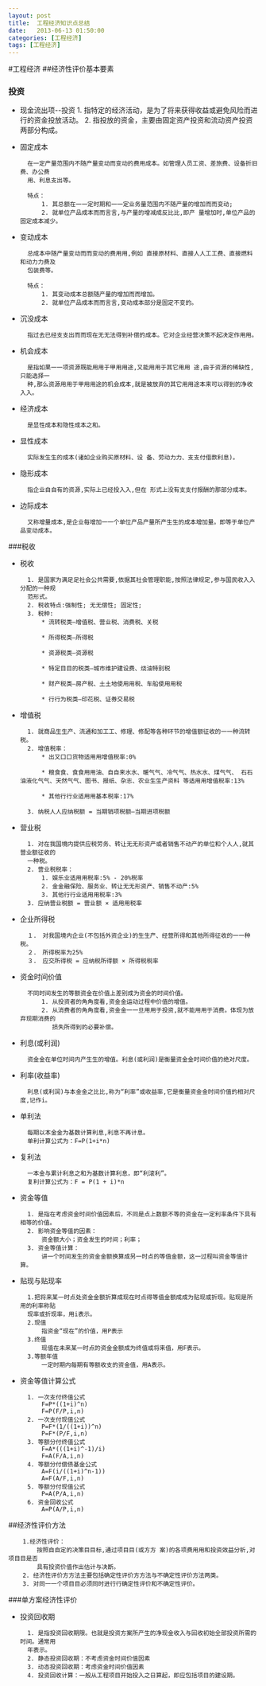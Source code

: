 ```yaml
---
layout: post
title:  工程经济知识点总结
date:   2013-06-13 01:50:00
categories: [工程经济]
tags: [工程经济]
---
```

#工程经济
##经济性评价基本要素
### 投资
* 现金流出项--投资
		1. 指特定的经济活动，是为了将来获得收益或避免风险而进行的资金投放活动。
		2. 指投放的资金，主要由固定资产投资和流动资产投资两部分构成。
* 固定成本
		
		在一定产量范围内不随产量变动而变动的费用成本。如管理人员工资、差旅费、设备折旧费、办公费
		用、利息支出等。
		
		特点：
			1. 其总额在⼀一定时期和⼀一定业务量范围内不随产量的增加⽽而变动;
			2. 就单位产品成本⽽而⾔言,与产量的增减成反⽐比,即产￼量增加时,单位产品的固定成本减少。
* 变动成本
		
		总成本中随产量变动⽽而变动的费⽤用,例如 直接原材料、直接⼈人⼯工费、直接燃料和动⼒力费及
		包装费等。
		
		特点：
			1. 其变动成本总额随产量的增加⽽而增加。
			2. 就单位产品成本⽽而⾔言,变动成本部分是固定不变的。
* 沉没成本
		
		指过去已经⽀支出⽽而现在⽆无法得到补偿的成本。它对企业经营决策不起决定作⽤用。
* 机会成本
		
		是指如果⼀一项资源既能⽤用于甲⽤用途,又能⽤用于其它⽤用 途,由于资源的稀缺性,只能选择⼀
		种,那么资源⽤用于甲⽤用途的机会成本,就是被放弃的其它⽤用途本来可以得到的净收⼊入。
* 经济成本

		是显性成本和隐性成本之和。
* 显性成本
		
		实际发⽣生的成本(诸如企业购买原材料、设 备、劳动⼒力、⽀支付借款利息)。
* 隐形成本
		
		指企业⾃自有的资源,实际上已经投⼊入,但在 形式上没有⽀支付报酬的那部分成本。
* 边际成本
		
		又称增量成本,是企业每增加⼀一个单位产品产量所产⽣生的成本增加量。即等于单位产品变动成本。
###税收
* 税收
		
		1. 是国家为满⾜足社会公共需要,依据其社会管理职能,按照法律规定,参与国民收⼊入分配的一种规
		范形式。
		2. 税收特点:强制性; ⽆无偿性; 固定性;
		3. 税种:
			* 流转税类—增值税、营业税、消费税、关税
						* 所得税类—所得税
			* 资源税类—资源税
			* 特定⽬目的税类—城市维护建设费、烧油特别税
			* 财产税类—房产税、⼟土地使⽤用税、车船使⽤用税
			* ⾏行为税类—印花税、证券交易税
* 增值税
		1. 就商品⽣生产、流通和加⼯工、修理、修配等各种环节的增值额征收的⼀一种流转税。
		2. 增值税率：
			* 出⼜⼝口货物适⽤用增值税率:0%
			
			* 粮⾷食、⾷食⽤用油、⾃自来⽔水、暖⽓气、冷⽓气、热⽔水、煤⽓气、 ⽯石油液化⽓气、天然⽓气、图书、报纸、杂志、农业⽣生产资料 等适⽤用增值税率:13%
			* 其他⾏行业适⽤用基本税率:17%
		3. 纳税⼈人应纳税额 = 当期销项税额—当期进项税额
* 营业税
		1. 对在我国境内提供应税劳务、转让⽆无形资产或者销售不动产的单位和个⼈人,就其营业额征收的		一种税。
		2. 营业税税率：
			1. 娱乐业适⽤用税率:5% - 20%税率			2. ⾦金融保险、服务业、转让⽆无形资产、销售不动产:5%
			3. 其他⾏行业适⽤用税率:3%
		3. 应纳营业税额 = 营业额 × 适⽤用税率
* 企业所得税
		
		１.　对我国境内企业(不包括外资企业)的⽣生产、经营所得和其他所得征收的⼀一种税。
		２.　所得税率为25%
		３.　应交所得税 = 应纳税所得额 × 所得税税率
* 资金时间价值
		
		不同时间发生的等额资金在价值上差别成为资金的时间价值。
			1. 从投资者的⾓角度看,资⾦金运动过程中价值的增值。
			2. 从消费者的⾓角度看,资⾦金⼀一旦⽤用于投资,就不能⽤用于消费。体现为放弃现期消费的
			   损失所得到的必要补偿。
		
* 利息(或利润)
		
		资⾦金在单位时间内产⽣生的增值。利息(或利润)是衡量资⾦金时间价值的绝对尺度。
		
* 利率(收益率)
		
		利息(或利润)与本⾦金之⽐比,称为“利率”或收益率,它是衡量资⾦金时间价值的相对尺 度,记作i。

* 单利法
		
		每期以本⾦金为基数计算利息,利息不再计息。
		单利计算公式为：F=P(1+i*n)
* 复利法
		
		一本金与累计利息之和为基数计算利息，即“利滚利”。
		复利计算公式为：F = P(1 + i)*n
		
* 资金等值
		
		1. 是指在考虑资金时间价值因素后，不同是点上数额不等的资金在一定利率条件下具有相等的价值。
		2. 影响资金等值的因素：
			资金额大小；资金发生的时间；利率；
		3. 资金等值计算：
			讲一个时间发生的资金金额换算成另一时点的等值金额，这一过程叫资金等值计算。
* 贴现与贴现率
		
		1.把将来某一时点处资金金额折算成现在时点得等值金额成成为贴现或折现。贴现是所用的利率称贴
		现率或折现率，用i表示。
		2.现值
			指资金“现在”的价值，用P表示
		3.终值
			现值在未来某一时点的资金金额成为终值或将来值，用F表示。
		3.等额年值
			一定时期内每期有等额收支的资金值，用A表示。
* 资金等值计算公式
		
		1. 一次支付终值公式
			F=P*((1+i)^n)
			F=P(F/P,i,n)
		2. 一次支付现值公式
			P=F*(1/((1+i))^n)
			P=F*(P/F,i,n)
		3. 等额分付终值公式
			F=A*(((1+i)^-1)/i)
			F=A(F/A,i,n)
		4. 等额分付偿债基金公式
			A=F(i/((1+i)^n-1))
			A=F(A/F,i,n)
		5. 等额分付现值公式
			P=A(P/A,i,n)
		6. 资金回收公式
			A=P(A/P,i,n)
##经济性评价方法
		
		1.经济性评价：
			按照⾃自定的决策⽬目标,通过项⽬目(或⽅方 案)的各项费⽤用和投资效益分析,对项⽬目是否
			具有投资价值作出估计与决断。
		2. 经济性评价⽅方法主要包括确定性评价⽅方法与不确定性评价方法两类。
		3. 对同⼀一个项⽬目必须同时进⾏行确定性评价和不确定性评价。
###单方案经济性评价
		
* 投资回收期
		
		1. 是指投资回收期限。也就是投资方案所产生的净现金收入与回收初始全部投资所需的时间。通常用
		年表示。
		2. 静态投资回收期：不考虑资金时间价值因素
		3. 动态投资回收期：考虑资金时间价值因素
		4. 投资回收计算：一般从工程项目开始投入之日算起，即应包括项目的建设期。
		